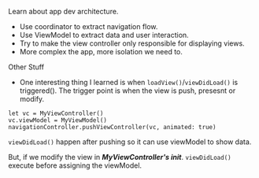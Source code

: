 Learn about app dev architecture.

- Use coordinator to extract navigation flow.
- Use ViewModel to extract data and user interaction.
- Try to make the view controller only responsible for displaying views.
- More complex the app, more isolation we need to.


Other Stuff
- One interesting thing I learned is when `loadView()`/`viewDidLoad()` is triggered(). The trigger point is when the view is push, presesnt or modify.
```
let vc = MyViewController()
vc.viewModel = MyViewModel()
navigationController.pushViewController(vc, animated: true)
```
`viewDidLoad()` happen after pushing so it can use viewModel to show data.

But, if we modify the view in ***MyViewController's init***. `viewDidLoad()` execute before assigning the viewModel.
